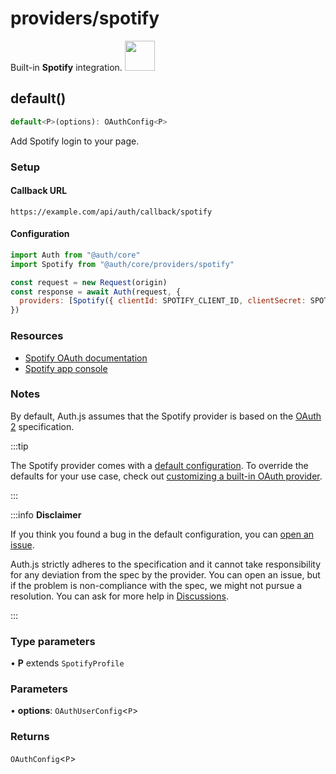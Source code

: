 # providers/spotify

<div style={{backgroundColor: "#000", display: "flex", justifyContent: "space-between", color: "#fff", padding: 16}}>
<span>Built-in <b>Spotify</b> integration.</span>
<a href="https://www.spotify.com/">
  <img style={{display: "block"}} src="https://authjs.dev/img/providers/spotify.svg" height="48" />
</a>
</div>

## default()

```ts
default<P>(options): OAuthConfig<P>
```

Add Spotify login to your page.

### Setup

#### Callback URL
```
https://example.com/api/auth/callback/spotify
```

#### Configuration
```js
import Auth from "@auth/core"
import Spotify from "@auth/core/providers/spotify"

const request = new Request(origin)
const response = await Auth(request, {
  providers: [Spotify({ clientId: SPOTIFY_CLIENT_ID, clientSecret: SPOTIFY_CLIENT_SECRET })],
})
```

### Resources

- [Spotify OAuth documentation](https://developer.spotify.com/documentation/general/guides/authorization-guide)
- [Spotify app console](https://developer.spotify.com/dashboard/applications)

### Notes

By default, Auth.js assumes that the Spotify provider is
based on the [OAuth 2](https://www.rfc-editor.org/rfc/rfc6749.html) specification.

:::tip

The Spotify provider comes with a [default configuration](https://github.com/nextauthjs/next-auth/blob/main/packages/core/src/providers/spotify.ts).
To override the defaults for your use case, check out [customizing a built-in OAuth provider](https://authjs.dev/guides/providers/custom-provider#override-default-options).

:::

:::info **Disclaimer**

If you think you found a bug in the default configuration, you can [open an issue](https://authjs.dev/new/provider-issue).

Auth.js strictly adheres to the specification and it cannot take responsibility for any deviation from
the spec by the provider. You can open an issue, but if the problem is non-compliance with the spec,
we might not pursue a resolution. You can ask for more help in [Discussions](https://authjs.dev/new/github-discussions).

:::

### Type parameters

• **P** extends `SpotifyProfile`

### Parameters

• **options**: `OAuthUserConfig`\<`P`\>

### Returns

`OAuthConfig`\<`P`\>
